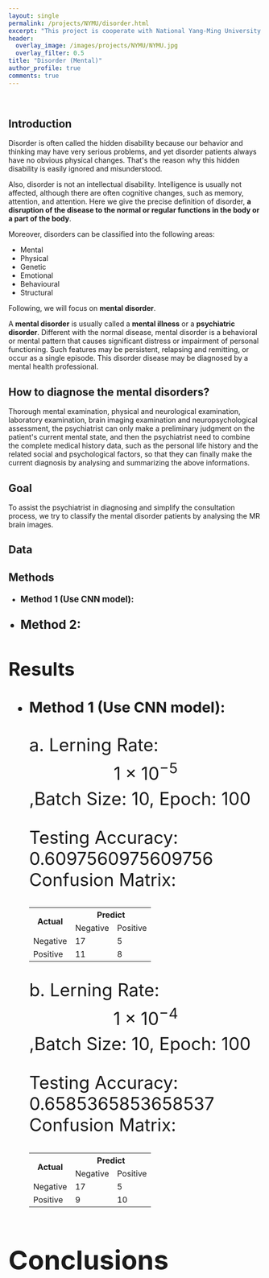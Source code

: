 ```yaml
---
layout: single
permalink: /projects/NYMU/disorder.html
excerpt: "This project is cooperate with National Yang-Ming University from Feb. 2018 to Jun. 2018."
header:
  overlay_image: /images/projects/NYMU/NYMU.jpg
  overlay_filter: 0.5
title: "Disorder (Mental)"
author_profile: true
comments: true
---
```


<br>

## Introduction

Disorder is often called the hidden disability because our behavior and thinking may have very serious problems, and yet disorder patients always have no obvious physical changes. That's the reason why this hidden disability is easily ignored and misunderstood.<br>

Also, disorder is not an intellectual disability. Intelligence is usually not affected, although there are often cognitive changes, such as memory, attention, and attention. Here we give the precise definition of disorder, <b>a disruption of the disease to the normal or regular functions in the body or a part of the body</b>.<br>

Moreover, disorders can be classified into the following areas:<br>
   * Mental
   * Physical
   * Genetic
   * Emotional
   * Behavioural
   * Structural<br>

Following, we will focus on <b>mental disorder</b>.<br>

A <b>mental disorder</b> is usually called a <b>mental illness</b> or a <b>psychiatric disorder</b>. Different with the normal disease, mental disorder is a behavioral or mental pattern that causes significant distress or impairment of personal functioning. Such features may be persistent, relapsing and remitting, or occur as a single episode. This disorder disease may be diagnosed by a mental health professional.<br>

## How to diagnose the mental disorders?

Thorough mental examination, physical and neurological examination, laboratory examination, brain imaging examination and neuropsychological assessment, the psychiatrist can only make a preliminary judgment on the patient's current mental state, and then the psychiatrist need to combine the complete medical history data, such as the personal life history and the related social and psychological factors, so that they  can finally make the current diagnosis by analysing and summarizing the above informations.<br>

## Goal

To assist the psychiatrist in diagnosing and simplify the consultation process, we try to classify the mental disorder patients by analysing the MR brain images.<br>

## Data


## Methods

* <big><b>Method 1 (Use CNN model):</b><big><br>


* <big><b>Method 2:</b><big><br>


## Results

* <big><b>Method 1 (Use CNN model):</b><big><br>

    a. Lerning Rate: $$1\times10^{-5}$$,Batch Size: 10, Epoch: 100<br>

    Testing Accuracy: 0.6097560975609756<br>
    Confusion Matrix:<br>

    <table>
        <tr>
            <th rowspan="2">Actual</th>
            <th colspan="2">Predict</th>
        </tr>
        <tr>
            <td>Negative</td>
            <td>Positive</td>
        </tr>
        <tr>
            <td>Negative</td>
            <td>17</td>
            <td>5</td>
        </tr>
        <tr>
            <td>Positive</td>
            <td>11</td>
            <td>8</td>
        </tr>
    </table>

    b. Lerning Rate: $$1\times10^{-4}$$,Batch Size: 10, Epoch: 100<br>

    Testing Accuracy: 0.6585365853658537<br>
    Confusion Matrix:<br>

    <table>
        <tr>
            <th rowspan="2">Actual</th>
            <th colspan="2">Predict</th>
        </tr>
        <tr>
            <td>Negative</td>
            <td>Positive</td>
        </tr>
        <tr>
            <td>Negative</td>
            <td>17</td>
            <td>5</td>
        </tr>
        <tr>
            <td>Positive</td>
            <td>9</td>
            <td>10</td>
        </tr>
    </table>


## Conclusions

